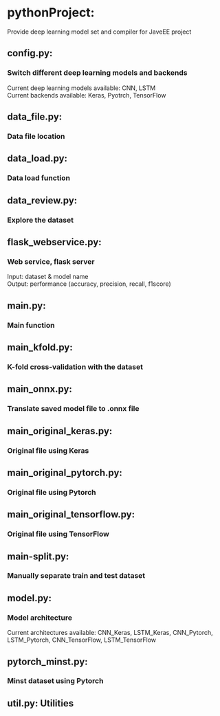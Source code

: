 # pythonProject: 
Provide deep learning model set and compiler for JaveEE project

## config.py: 
  ### Switch different deep learning models and backends  
Current deep learning models available: CNN, LSTM  
Current backends available: Keras, Pyotrch, TensorFlow

## data_file.py: 
### Data file location

## data_load.py: 
### Data load function

## data_review.py:
### Explore the dataset

## flask_webservice.py: 
### Web service, flask server
Input: dataset & model name  
Output: performance (accuracy, precision, recall, f1score)

## main.py: 
### Main function

## main_kfold.py: 
### K-fold cross-validation with the dataset

## main_onnx.py: 
### Translate saved model file to .onnx file

## main_original_keras.py: 
### Original file using Keras

## main_original_pytorch.py: 
### Original file using Pytorch

## main_original_tensorflow.py: 
### Original file using TensorFlow

## main-split.py: 
### Manually separate train and test dataset

## model.py: 
### Model architecture
Current architectures available: CNN_Keras, LSTM_Keras, CNN_Pytorch, LSTM_Pytorch, CNN_TensorFlow, LSTM_TensorFlow

## pytorch_minst.py: 
### Minst dataset using Pytorch

## util.py: Utilities
